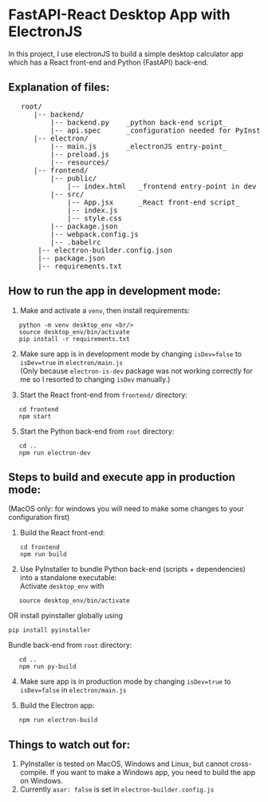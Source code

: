 # FastAPI-React Desktop App with ElectronJS 

In this project, I use electronJS to build a simple desktop calculator app which has a React front-end and Python (FastAPI) back-end. 

## Explanation of files: 

<pre>
   root/ 
      |-- backend/ 
          |-- backend.py    _python back-end script_
          |-- api.spec      _configuration needed for PyInstaller_
      |-- electron/
          |-- main.js       _electronJS entry-point_
          |-- preload.js   
          |-- resources/
      |-- frontend/
          |-- public/
              |-- index.html   _frontend entry-point in dev mode_
          |-- src/
              |-- App.jsx      _React front-end script_
              |-- index.js
              |-- style.css
          |-- package.json
          |-- webpack.config.js
          |-- .babelrc
       |-- electron-builder.config.json
       |-- package.json
       |-- requirements.txt
</pre>

  


## How to run the app in development mode: 

1. Make and activate a `venv`, then install requirements: <br/>
```
   python -m venv desktop_env <br/>
   source desktop_env/bin/activate
   pip install -r requirements.txt
```

2. Make sure app is in development mode by changing `isDev=false` to `isDev=true` in `electron/main.js`<br/>
   (Only because `electron-is-dev` package was not working correctly for me so I resorted to changing `isDev` manually.)
   
4. Start the React front-end from `frontend/` directory:<br/>
```
   cd frontend
   npm start
```
   
5. Start the Python back-end from `root` directory:
```
   cd ..
   npm run electron-dev
```
   

## Steps to build and execute app in production mode: 
(MacOS only: for windows you will need to make some changes to your configuration first)

1. Build the React front-end:<br/>
   ```
   cd frontend
   npm run build
   ```
   
3. Use PyInstaller to bundle Python back-end (scripts + dependencies) into a standalone executable:<br/>
Activate `desktop_env` with
```
   source desktop_env/bin/activate
```
 OR install pyinstaller globally using
 ```
 pip install pyinstaller
```
Bundle back-end from `root` directory:
```
   cd ..
   npm run py-build
```

4. Make sure app is in production mode by changing `isDev=true` to `isDev=false` in `electron/main.js`<br/>


5. Build the Electron app:<br/>
```
   npm run electron-build
```

## Things to watch out for: 

1. PyInstaller is tested on MacOS, Windows and Linux, but cannot cross-compile. If you want to make a Windows app, you need to build the app on Windows.
2. Currently `asar: false` is set in `electron-builder.config.js`
